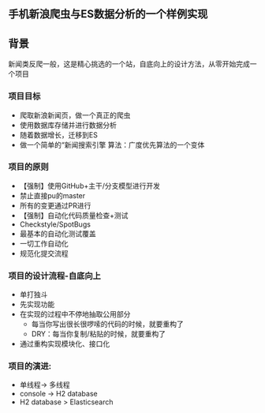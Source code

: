 ## 手机新浪爬虫与ES数据分析的一个样例实现

## 背景

新闻类反爬一般，这是精心挑选的一个站，自底向上的设计方法，从零开始完成一个项目

### 项目目标

* 爬取新浪新闻页，做一个真正的爬虫
* 使用数据库存储并进行数据分析
* 随着数据增长，迁移到ES
* 做一个简单的“新闻搜索引擎
  算法：广度优先算法的一个变体

### 项目的原则

* 【强制】使用GitHub+主干/分支模型进行开发
* 禁止直接pu的master
* 所有的变更通过PR进行
* 【强制】自动化代码质量检查+测试
 * Checkstyle/SpotBugs	
* 最基本的自动化测试覆盖
* 一切工作自动化
* 规范化提交流程

### 项目的设计流程-自底向上

* 单打独斗
* 先实现功能
* 在实现的过程中不停地抽取公用部分
  * 每当你写出很长很啰嗦的代码的时候，就要重构了
  * DRY：每当你复制/粘贴的时候，就要重构了
* 通过重构实现模块化、接口化

### 项目的演进:

* 单线程-> 多线程
* console -> H2 database
* H2 database > Elasticsearch
